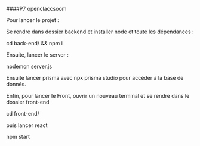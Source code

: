 

####P7 openclaccsoom 

Pour lancer le projet :

Se rendre dans dossier backend et installer node et toute les dépendances :

cd back-end/ && npm i

Ensuite, lancer le server :

nodemon server.js

Ensuite lancer prisma avec npx prisma studio pour accéder à la base de donnés.

Enfin, pour lancer le Front, ouvrir un nouveau terminal et se rendre dans le dossier front-end

cd front-end/

puis lancer react

npm start



